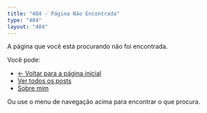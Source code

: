```yaml
---
title: "404 - Página Não Encontrada"
type: "404"
layout: "404"
---
```


A página que você está procurando não foi encontrada.

Você pode:

- [← Voltar para a página inicial](/pt/)
- [Ver todos os posts](/pt/posts/)
- [Sobre mim](/pt/sobre/)

Ou use o menu de navegação acima para encontrar o que procura.
